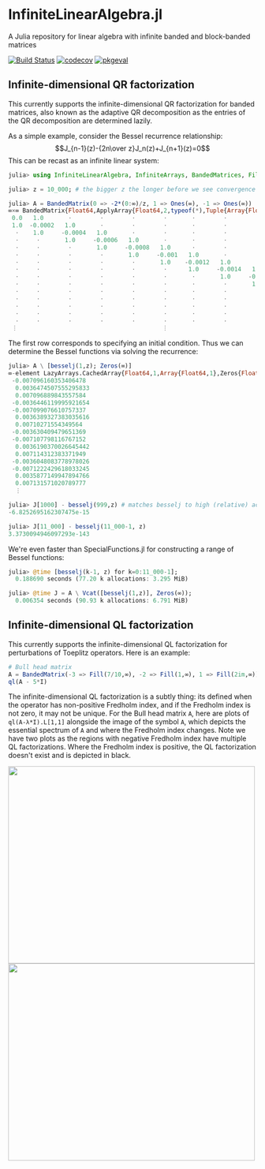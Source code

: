 # InfiniteLinearAlgebra.jl

A Julia repository for linear algebra with infinite banded and block-banded matrices


[![Build Status](https://github.com/JuliaMatrices/InfiniteLinearAlgebra.jl/workflows/CI/badge.svg)](https://github.com/JuliaMatrices/InfiniteLinearAlgebra.jl/actions)
[![codecov](https://codecov.io/gh/JuliaMatrices/InfiniteLinearAlgebra.jl/branch/master/graph/badge.svg)](https://codecov.io/gh/JuliaMatrices/InfiniteLinearAlgebra.jl)
[![pkgeval](https://juliahub.com/docs/General/InfiniteLinearAlgebra/stable/pkgeval.svg)](https://juliaci.github.io/NanosoldierReports/pkgeval_badges/report.html)

## Infinite-dimensional QR factorization

This currently supports the infinite-dimensional QR factorization for banded matrices, also known as the adaptive QR decomposition as the entries of the QR decomposition are determined lazily. 

As a simple example, consider the Bessel recurrence relationship:
$$J_{n-1}(z)-{2n\over z}J_n(z)+J_{n+1}(z)=0$$
This can be recast as an infinite linear system:
```julia
julia> using InfiniteLinearAlgebra, InfiniteArrays, BandedMatrices, FillArrays, SpecialFunctions

julia> z = 10_000; # the bigger z the longer before we see convergence

julia> A = BandedMatrix(0 => -2*(0:∞)/z, 1 => Ones(∞), -1 => Ones(∞))
∞×∞ BandedMatrix{Float64,ApplyArray{Float64,2,typeof(*),Tuple{Array{Float64,2},ApplyArray{Float64,2,typeof(vcat),Tuple{Transpose{Float64,InfiniteArrays.InfStepRange{Float64,Float64}},Ones{Float64,2,Tuple{Base.OneTo{Int64},InfiniteArrays.OneToInf{Int64}}},Ones{Float64,2,Tuple{Base.OneTo{Int64},InfiniteArrays.OneToInf{Int64}}}}}}},InfiniteArrays.OneToInf{Int64}} with indices OneToInf()×OneToInf():
 0.0   1.0       ⋅        ⋅        ⋅        ⋅       ⋅        ⋅        ⋅      …  
 1.0  -0.0002   1.0       ⋅        ⋅        ⋅       ⋅        ⋅        ⋅         
  ⋅    1.0     -0.0004   1.0       ⋅        ⋅       ⋅        ⋅        ⋅         
  ⋅     ⋅       1.0     -0.0006   1.0       ⋅       ⋅        ⋅        ⋅         
  ⋅     ⋅        ⋅       1.0     -0.0008   1.0      ⋅        ⋅        ⋅         
  ⋅     ⋅        ⋅        ⋅       1.0     -0.001   1.0       ⋅        ⋅      …  
  ⋅     ⋅        ⋅        ⋅        ⋅       1.0    -0.0012   1.0       ⋅         
  ⋅     ⋅        ⋅        ⋅        ⋅        ⋅      1.0     -0.0014   1.0        
  ⋅     ⋅        ⋅        ⋅        ⋅        ⋅       ⋅       1.0     -0.0016     
  ⋅     ⋅        ⋅        ⋅        ⋅        ⋅       ⋅        ⋅       1.0        
  ⋅     ⋅        ⋅        ⋅        ⋅        ⋅       ⋅        ⋅        ⋅      …  
  ⋅     ⋅        ⋅        ⋅        ⋅        ⋅       ⋅        ⋅        ⋅         
  ⋅     ⋅        ⋅        ⋅        ⋅        ⋅       ⋅        ⋅        ⋅         
  ⋅     ⋅        ⋅        ⋅        ⋅        ⋅       ⋅        ⋅        ⋅         
  ⋅     ⋅        ⋅        ⋅        ⋅        ⋅       ⋅        ⋅        ⋅         
 ⋮                                         ⋮                                 ⋱  
```
The first row corresponds to specifying an initial condition. Thus we can determine the Bessel functions via solving the recurrence:
```julia
julia> A \ [besselj(1,z); Zeros(∞)] 
∞-element LazyArrays.CachedArray{Float64,1,Array{Float64,1},Zeros{Float64,1,Tuple{InfiniteArrays.OneToInf{Int64}}}} with indices OneToInf():
 -0.007096160353406478 
  0.0036474507555295833
  0.007096889843557584 
 -0.0036446119995921654
 -0.007099076610757337 
  0.0036389327383035616
  0.00710271554349564  
 -0.003630409479651369 
 -0.007107798116767152 
  0.0036190370026645442
  0.007114312383371949 
 -0.0036048083778978026
 -0.0071222429618033245
  0.0035877149947894766
  0.007131571020789777 
  ⋮                    

julia> J[1000] - besselj(999,z) # matches besselj to high (relative) accuracy
-6.8252695162307475e-15

julia> J[11_000] - besselj(11_000-1, z)
3.3730094946097293e-143
```
We're even faster than SpecialFunctions.jl for constructing a range of Bessel functions:
```julia
julia> @time [besselj(k-1, z) for k=0:11_000-1];
  0.188690 seconds (77.20 k allocations: 3.295 MiB)

julia> @time J = A \ Vcat([besselj(1,z)], Zeros(∞));
  0.006354 seconds (90.93 k allocations: 6.791 MiB)
```


## Infinite-dimensional QL factorization


This currently supports the infinite-dimensional QL factorization for perturbations of Toeplitz operators. Here is an example:
```julia
# Bull head matrix
A = BandedMatrix(-3 => Fill(7/10,∞), -2 => Fill(1,∞), 1 => Fill(2im,∞))
ql(A - 5*I)
```
The infinite-dimensional QL factorization is a subtly thing: its defined when the operator has non-positive Fredholm index, and if the Fredholm index is not zero, it may not be unique. For the Bull head matrix `A`, here are plots of `ql(A-λ*I).L[1,1]` alongside the image of the symbol `A`, which depicts the essential spectrum of `A` and where the Fredholm index changes. Note we have two plots as the regions with negative Fredholm index  have multiple QL factorizations. Where the Fredholm index is positive, the QL factorization doesn't exist and is depicted in black.

<img src=https://github.com/JuliaLinearAlgebra/InfiniteLinearAlgebra.jl/raw/master/images/ql1.png width=500 height=400>
<img src=https://github.com/JuliaLinearAlgebra/InfiniteLinearAlgebra.jl/raw/master/images/ql2.png width=500 height=400>

